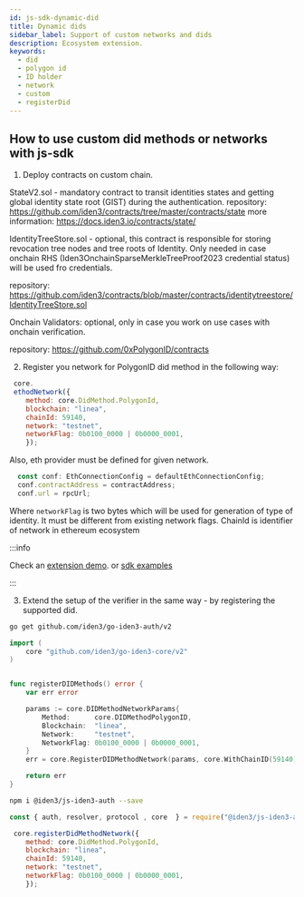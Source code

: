 ```yaml
---
id: js-sdk-dynamic-did
title: Dynamic dids
sidebar_label: Support of custom networks and dids
description: Ecosystem extension.
keywords:
  - did
  - polygon id
  - ID holder
  - network
  - custom
  - registerDid
---
```


## How to use custom did methods or networks with js-sdk 

1. Deploy contracts on custom chain.

StateV2.sol - mandatory contract to transit identities states and getting global identity state root (GIST) during the authentication. repository: https://github.com/iden3/contracts/tree/master/contracts/state 
more information: https://docs.iden3.io/contracts/state/


IdentityTreeStore.sol - optional, this contract is responsible for storing revocation tree nodes and tree roots of Identity. Only needed in case onchain RHS (Iden3OnchainSparseMerkleTreeProof2023 credential status) will be used fro credentials.

repository: https://github.com/iden3/contracts/blob/master/contracts/identitytreestore/IdentityTreeStore.sol

Onchain Validators: optional, only in case you work on use cases with onchain verification.

repository: https://github.com/0xPolygonID/contracts

2. Register you network for PolygonID did method in the following way:

```javascript
 core.
 ethodNetwork({
    method: core.DidMethod.PolygonId,
    blockchain: "linea",
    chainId: 59140,
    network: "testnet",
    networkFlag: 0b0100_0000 | 0b0000_0001,
    });
```

Also, eth provider must be defined for given network.
```javascript
  const conf: EthConnectionConfig = defaultEthConnectionConfig;
  conf.contractAddress = contractAddress;
  conf.url = rpcUrl;
```


Where `networkFlag` is two bytes which will be used for generation of type of identity. It must be different from existing network flags.
ChainId is identifier of network in ethereum ecosystem


:::info

Check an  <ins>[extension demo](https://github.com/0xPolygonID/extension-demo/blob/e6f85b4c6671de52b515e265b22c3a300c95e193/src/pages/index.js#L7)</ins>.
or  <ins> [sdk examples](https://github.com/0xPolygonID/js-sdk-examples/blob/cd586330c7079a26d9bdad6cfdf9025283eb1981/index.ts#L211)

:::

3. Extend the setup of the verifier in the same way - by registering the supported did.


<Tabs>
<TabItem value="Golang">

```bash
go get github.com/iden3/go-iden3-auth/v2
```

```go
import (
	core "github.com/iden3/go-iden3-core/v2"
)


func registerDIDMethods() error {
	var err error

	params := core.DIDMethodNetworkParams{
		Method:      core.DIDMethodPolygonID,
		Blockchain:  "linea",
		Network:     "testnet",
		NetworkFlag: 0b0100_0000 | 0b0000_0001,
	}
	err = core.RegisterDIDMethodNetwork(params, core.WithChainID(59140))

	return err
}

```

</TabItem>
<TabItem value="Javascript">

```bash
npm i @iden3/js-iden3-auth --save
```

```js
const { auth, resolver, protocol , core  } = require("@iden3/js-iden3-auth");

 core.registerDidMethodNetwork({
    method: core.DidMethod.PolygonId,
    blockchain: "linea",
    chainId: 59140,
    network: "testnet",
    networkFlag: 0b0100_0000 | 0b0000_0001,
    });

```

</TabItem>
</Tabs>
